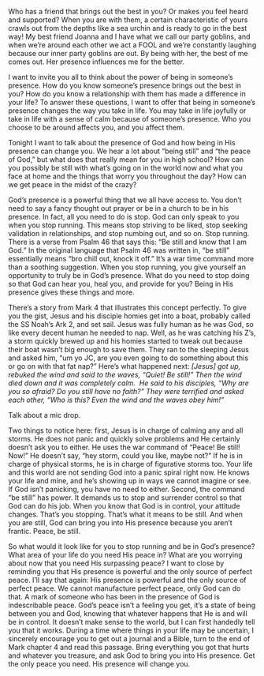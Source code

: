 Who has a friend that brings out the best in you? Or makes you feel heard and supported? When you are with them, a certain characteristic of yours crawls out from the depths like a sea urchin and is ready to go in the best way! My best friend Joanna and I have what we call our party goblins, and when we’re around each other we act a FOOL and we’re constantly laughing because our inner party goblins are out. By being with her, the best of me comes out. Her presence influences me for the better.

I want to invite you all to think about the power of being in someone’s presence. How do you know someone’s presence brings out the best in you? How do you know a relationship with them has made a difference in your life? To answer these questions, I want to offer that being in someone’s presence changes the way you take in life. You may take in life joyfully or take in life with a sense of calm because of someone’s presence. Who you choose to be around affects you, and you affect them.

Tonight I want to talk about the presence of God and how being in His presence can change you. We hear a lot about “being still” and “the peace of God,” but what does that really mean for you in high school? How can you possibly be still with what’s going on in the world now and what you face at home and the things that worry you throughout the day? How can we get peace in the midst of the crazy?

God’s presence is a powerful thing that we all have access to. You don’t need to say a fancy thought out prayer or be in a church to be in his presence. In fact, all you need to do is stop. God can only speak to you when you stop running. This means stop striving to be liked, stop seeking validation in relationships, and stop numbing out, and so on. Stop running. There is a verse from Psalm 46 that says this: “Be still and know that I am God.” In the original language that Psalm 46 was written in, “be still” essentially means “bro chill out, knock it off.” It’s a war time command more than a soothing suggestion. When you stop running, you give yourself an opportunity to truly be in God’s presence. What do you need to stop doing so that God can hear you, heal you, and provide for you? Being in His presence gives these things and more.

There’s a story from Mark 4 that illustrates this concept perfectly. To give you the gist, Jesus and his disciple homies get into a boat, probably called the SS Noah’s Ark 2, and set sail. Jesus was fully human as he was God, so like every decent human he needed to nap. Well, as he was catching his Z’s, a storm quickly brewed up and his homies started to tweak out because their boat wasn’t big enough to save them. They ran to the sleeping Jesus and asked him, “um yo JC, are you even going to do something about this or go on with that fat nap?” Here’s what happened next: 
<i>[Jesus] got up, rebuked the wind and said to the waves, “Quiet! Be still!” Then the wind died down and it was completely calm.
 He said to his disciples, “Why are you so afraid? Do you still have no faith?” They were terrified and asked each other, “Who is this? Even the wind and the waves obey him!”</i>

Talk about a mic drop.

Two things to notice here: first, Jesus is in charge of calming any and all storms. He does not panic and quickly solve problems and He certainly doesn’t ask you to either. He uses the war command of “Peace! Be still! Now!” He doesn’t say, “hey storm, could you like, maybe not?” If he is in charge of physical storms, he is in charge of figurative storms too. Your life and this world are not sending God into a panic spiral right now. He knows your life and mine, and he’s showing up in ways we cannot imagine or see. If God isn’t panicking, you have no need to either.
Second, the command “be still” has power. It demands us to stop and surrender control so that God can do his job. When you know that God is in control, your attitude changes. That’s you stopping. That’s what it means to be still. And when you are still, God can bring you into His presence because you aren’t frantic. Peace, be still.

So what would it look like for you to stop running and be in God’s presence? What area of your life do you need His peace in? What are you worrying about now that you need His surpassing peace? I want to close by reminding you that His presence is powerful and the only source of perfect peace. I’ll say that again: His presence is powerful and the only source of perfect peace. We cannot manufacture perfect peace, only God can do that. A mark of someone who has been in the presence of God is indescribable peace. God’s peace isn’t a feeling you get, it’s a state of being between you and God, knowing that whatever happens that He is and will be in control. It doesn’t make sense to the world, but I can first handedly tell you that it works. During a time where things in your life may be uncertain, I sincerely encourage you to get out a journal and a Bible, turn to the end of Mark chapter 4 and read this passage. Bring everything you got that hurts and whatever you treasure, and ask God to bring you into His presence. Get the only peace you need. His presence will change you.
